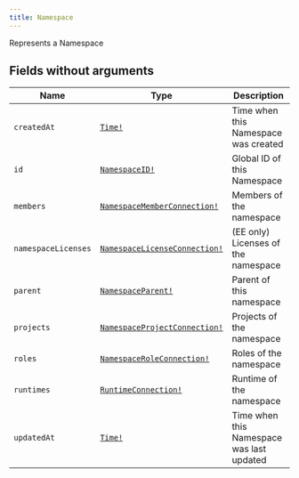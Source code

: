 ```yaml
---
title: Namespace
---
```


Represents a Namespace

## Fields without arguments

| Name | Type | Description |
|------|------|-------------|
| `createdAt` | [`Time!`](../scalar/time.md) | Time when this Namespace was created |
| `id` | [`NamespaceID!`](../scalar/namespaceid.md) | Global ID of this Namespace |
| `members` | [`NamespaceMemberConnection!`](../object/namespacememberconnection.md) | Members of the namespace |
| `namespaceLicenses` | [`NamespaceLicenseConnection!`](../object/namespacelicenseconnection.md) | (EE only) Licenses of the namespace |
| `parent` | [`NamespaceParent!`](../union/namespaceparent.md) | Parent of this namespace |
| `projects` | [`NamespaceProjectConnection!`](../object/namespaceprojectconnection.md) | Projects of the namespace |
| `roles` | [`NamespaceRoleConnection!`](../object/namespaceroleconnection.md) | Roles of the namespace |
| `runtimes` | [`RuntimeConnection!`](../object/runtimeconnection.md) | Runtime of the namespace |
| `updatedAt` | [`Time!`](../scalar/time.md) | Time when this Namespace was last updated |

